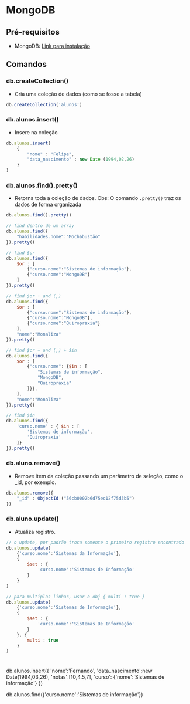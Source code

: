 # MongoDB

## Pré-requisitos

- MongoDB: [Link para instalação](https://www.monogodb.org)

## Comandos

### db.createCollection()
- Cria uma coleção de dados (como se fosse a tabela)
```js
db.createCollection('alunos')
```

### db.alunos.insert()
- Insere na coleção
```js
db.alunos.insert(
    {
        "nome" : "Felipe", 
        "data_nascimento" : new Date (1994,02,26)
    }
)
```

### db.alunos.find().pretty()
- Retorna toda a coleção de dados.
Obs: O comando `.pretty()` traz os dados de forma organizada
```js
db.alunos.find().pretty()
```
```js
// find dentro de um array
db.alunos.find({
    "habilidades.nome":"Mochabustão"
}).pretty()
```
```js
// find $or
db.alunos.find({
    $or : [
        {"curso.nome":"Sistemas de informação"},
        {"curso.nome":"MongoDB"}
    ]
}).pretty()
```
```js
// find $or + and (,)
db.alunos.find({
    $or : [
        {"curso.nome":"Sistemas de informação"},
        {"curso.nome":"MongoDB"},
        {"curso.nome":"Quiropraxia"}
    ],
    "nome":"Monaliza"
}).pretty()
```
```js
// find $or + and (,) + $in
db.alunos.find({
    $or : [
        {"curso.nome": {$in : [
            "Sistemas de informação", 
            "MongoDB", 
            "Quiropraxia"
        ]}},
    ],
    "nome":"Monaliza"
}).pretty()
```
```js
// find $in
db.alunos.find({
    'curso.nome' : { $in : [
        'Sistemas de informação', 
        'Quiropraxia'
    ]}
}).pretty()
```

### db.aluno.remove()
- Remove item da coleção passando um parâmetro de seleção, como o _id, por exemplo.
```js
db.alunos.remove({
    "_id" : ObjectId ("56cb0002b6d75ec12f75d3b5")
})
```

### db.aluno.update()
- Atualiza registro. 
```js
// o update, por padrão troca somente o primeiro registro encontrado
db.alunos.update(
    {'curso.nome':'Sistemas da Informação'},
    {
        $set : {
            'curso.nome':'Sistemas de Informação'
        }
    }
)
```
```js
// para multiplas linhas, usar o obj { multi : true }
db.alunos.update(
    {'curso.nome':'Sistemas de Informação'},
    {
        $set : {
            'curso.nome':'Sistemas De Informação'
        }
    }, {
        multi : true
    }
)
```






### 
```js

```



db.alunos.insert({
    'nome':'Fernando',
    'data_nascimento':new Date(1994,03,26),
    'notas':[10,4.5,7],
    'curso': {'nome':'Sistemas de informação'}
})

db.alunos.find({'curso.nome':'Sistemas de informação'})

